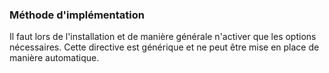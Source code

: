 ### Méthode d'implémentation
Il faut lors de l'installation et de manière générale n'activer que les options nécessaires.
Cette directive est générique et ne peut être mise en place de manière automatique.

